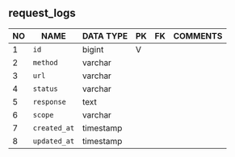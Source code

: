 
request_logs
----------------------------


NO | NAME | DATA TYPE | PK | FK | COMMENTS
---|------|-----------|----|----|-------------------
1|`id` | bigint | V |  | 
2|`method` | varchar |  |  | 
3|`url` | varchar |  |  | 
4|`status` | varchar |  |  | 
5|`response` | text |  |  | 
6|`scope` | varchar |  |  | 
7|`created_at` | timestamp |  |  | 
8|`updated_at` | timestamp |  |  | 
